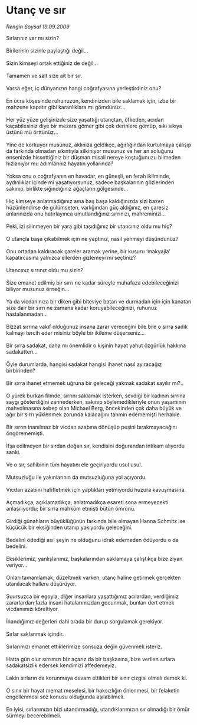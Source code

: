 # Utanç ve sır

*Rengin Soysal 19.09.2009*

<div class="taraf_structure_2col_1zq">
<div class="margen_n">



 <p>Sırlarınız var mı sizin? <br/><br/>Birilerinin sizinle paylaştığı değil... <br/><br/>Sizin kimseyi ortak ettiğiniz de değil... <br/><br/>Tamamen ve salt size ait bir sır. <br/><br/>Varsa eğer, iç dünyanızın hangi coğrafyasına yerleştirdiniz onu? <br/><br/>En ücra köşesinde ruhunuzun, kendinizden bile saklamak için, izbe bir mahzene kapatır gibi karanlıklara mı gömdünüz... <br/><br/>Her yüz yüze gelişinizde size yaşattığı utançtan, öfkeden, acıdan kaçabilesiniz diye bir mezara gömer gibi çok derinlere gömüp, sıkı sıkıya üstünü mü örttünüz... <br/><br/>Yine de korkuyor musunuz, aklınıza geldikçe, ağırlığından kurtulmaya çalışıp da farkında olmadan sıkıntıyla silkiniyor musunuz ve her an soluğunu ensenizde hissettiğiniz bir düşman misali nereye koştuğunuzu bilmeden hızlanıyor mu adımlarınız hayatın yollarında? <br/><br/>Yoksa onu o coğrafyanın en havadar, en güneşli, en ferah ikliminde, aydınlıklar içinde mi yaşatıyorsunuz, sadece başkalarının gözlerinden sakınıp, birlikte sığındığınız ağaçların gölgesinde... <br/><br/>Hiç kimseye anlatmadığınız ama baş başa kaldığınızda sizi bazen hüzünlendirse de gülümseten, varlığından güç aldığınız, en çaresiz anlarınızda onu hatırlayınca umutlandığınız sırrınızı, mahreminizi... <br/><br/>Peki, izi silinmeyen bir yara gibi taşıdığınız bir utancınız oldu mu hiç? <br/><br/>O utançla başa çıkabilmek için ne yaptınız, nasıl yenmeyi düşündünüz? <br/><br/>Onu ortadan kaldıracak çareler aramak yerine, bir kusuru ‘makyajla’ kapatırcasına yalnızca ellerden gizlemeyi mi seçtiniz? <br/><br/>Utancınız sırrınız oldu mu sizin? <br/><br/>Size emanet edilmiş bir sırrı ne kadar süreyle muhafaza edebileceğinizi biliyor musunuz örneğin... <br/><br/>Ya da vicdanınıza bir diken gibi biteviye batan ve durmadan için için kanatan size dair bir sırrı ne zamana kadar koruyabileceğinizi, ruhunuz hastalanmadan... <br/><br/>Bizzat sırrına vakıf olduğunuz insana zarar vereceğini bile bile o sırra sadık kalmayı tercih eder misiniz böyle bir ikileme düşerseniz... <br/><br/>Bir sırra sadakat, daha mı önemlidir o kişinin hayat yahut özgürlük hakkına sadakatten... <br/><br/>Öyle durumlarda, hangisi sadakat hangisi ihanet nasıl ayıracağız birbirinden? <br/><br/>Bir sırra ihanet etmemek uğruna bir geleceği yakmak sadakat sayılır mı?.. <br/><br/>O yürek burkan filmde, sırrını saklamak isterken, sevdiği bir kadının sırrına saygı gösterdiğini zannederken, sakınıp söylemedikleriyle onun yaşamının mahvolmasına sebep olan Michael Berg, öncekinden çok daha büyük ve ağır bir sırrı yüklenmek zorunda kalacağını tahmin edememişti herhalde. <br/><br/>Bir sırrın inanılmaz bir vicdan azabına dönüşüp peşini bırakmayacağını öngörememişti. <br/><br/>İfşa edilmeyen bir sırdan doğan sır, kendisini doğurandan intikam alıyordu sanki. <br/><br/>Ve o sır, sahibinin tüm hayatını ele geçiriyordu usul usul. <br/><br/>Mutsuzluğu ile yakınlarının da mutsuzluğuna yol açıyordu. <br/><br/>Vicdan azabını hafifletmek için yaptıkları yetmiyordu huzura kavuşmasına. <br/><br/>Açmadıkça, açıklamadıkça, anlatmadıkça esareti sona ermeyecekti anlaşılıyordu; bir sırra mahkûm etmişti bütün ömrünü. <br/><br/>Girdiği günahların büyüklüğünün farkında bile olmayan Hanna Schmitz ise küçücük bir eksiğinden utanıp yakıyordu geleceğini. <br/><br/>Bedelini ödediği asıl şeyin ne olduğunu idrak edemeden ödüyordu o da bedelini. <br/><br/>Eksiklerimiz, yanlışlarımız, başkalarından saklamaya çalıştıkça bize ziyan veriyor... <br/><br/>Onları tamamlamak, düzeltmek varken, utanç haline getirmek gerçekten utanılacak hallere düşürüyor. <br/><br/>Şuursuzca bir egoyla, diğer insanlara yaşattığımız acılardan, verdiğimiz zararlardan fazla insani hatalarımızdan gocunmak, bunları dert etmek vicdanımızı köreltiyor. <br/><br/>İnandığımız değerleri dahi arada bir durup sorgulamak gerekiyor. <br/><br/>Sırlar saklanmak içindir. <br/><br/>Sırlarımızı emanet ettiklerimize sonsuza değin güvenmek isteriz. <br/><br/>Hatta gün olur sırrımızı biz açarız da bir başkasına, bize verilen sırlara sadakatsizlik edersek kendimizi affedemeyiz. <br/><br/>Lakin sırların da korunmaya devam ettikleri bir sınır çizgisi olmalı demek ki. <br/><br/>O sınır bir hayat memat meselesi, bir haksızlığın önlenmesi, bir felaketin engellenmesi söz konusu olduğunda aşılabilmeli. <br/><br/>En iyisi, sırlarımızın bizi utandırmadığı, utandıklarımızın sır olmadığı bir ömür sürmeyi becerebilmeli.</p>
<br/>
<br/>
<br/>



<br/>


<div id="taraf_not">
</div>

</div>


</div>
